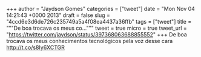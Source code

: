 
+++
author = "Jaydson Gomes"
categories = ["tweet"]
date = "Mon Nov 04 14:21:43 +0000 2013"
draft = false
slug = "4ccd6e3d6de726c235749a5a4f08ea4437a36ffb"
tags = ["tweet"]
title = """De boa trocava os meus co..."""
tweet = true
micro = true
tweet_url = "https://twitter.com/jaydson/status/397368063688855552"
+++
De boa trocava os meus conhecimentos tecnológicos pela voz desse cara http://t.co/s8Iy6XCTGR
